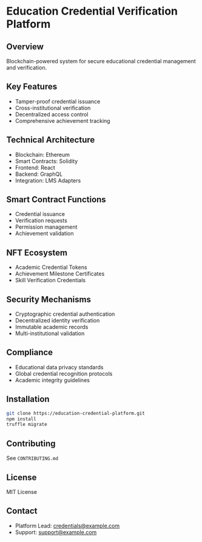 # Education Credential Verification Platform

## Overview
Blockchain-powered system for secure educational credential management and verification.

## Key Features
- Tamper-proof credential issuance
- Cross-institutional verification
- Decentralized access control
- Comprehensive achievement tracking

## Technical Architecture
- Blockchain: Ethereum
- Smart Contracts: Solidity
- Frontend: React
- Backend: GraphQL
- Integration: LMS Adapters

## Smart Contract Functions
- Credential issuance
- Verification requests
- Permission management
- Achievement validation

## NFT Ecosystem
- Academic Credential Tokens
- Achievement Milestone Certificates
- Skill Verification Credentials

## Security Mechanisms
- Cryptographic credential authentication
- Decentralized identity verification
- Immutable academic records
- Multi-institutional validation

## Compliance
- Educational data privacy standards
- Global credential recognition protocols
- Academic integrity guidelines

## Installation
```bash
git clone https://education-credential-platform.git
npm install
truffle migrate
```

## Contributing
See `CONTRIBUTING.md`

## License
MIT License

## Contact
- Platform Lead: credentials@example.com
- Support: support@example.com
